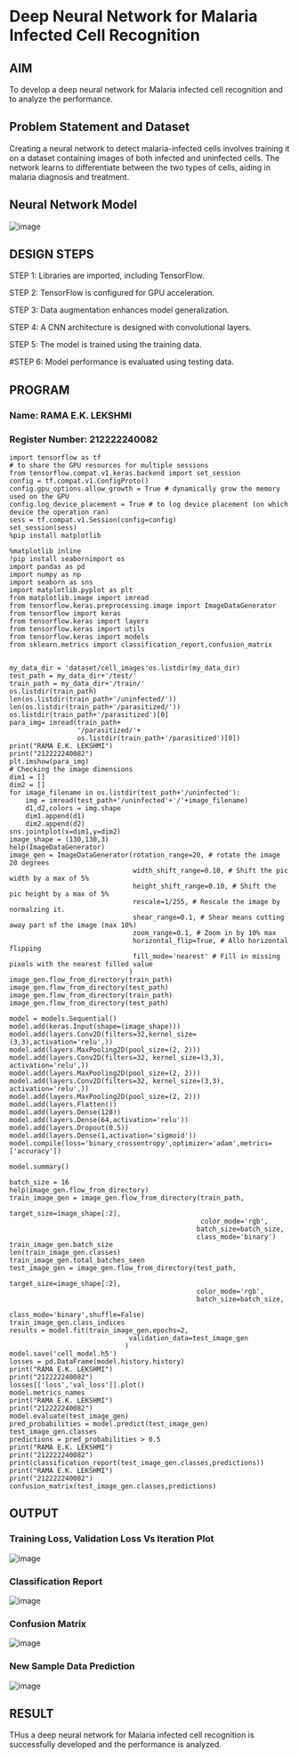 # Deep Neural Network for Malaria Infected Cell Recognition

## AIM

To develop a deep neural network for Malaria infected cell recognition and to analyze the performance.

## Problem Statement and Dataset
Creating a neural network to detect malaria-infected cells involves training it on a dataset containing images of both infected and uninfected cells. The network learns to differentiate between the two types of cells, aiding in malaria diagnosis and treatment.

## Neural Network Model
![image](https://github.com/Rama-Lekshmi/malaria-cell-recognition/assets/118541549/d94aa782-909c-4fc3-8d30-ca621e2ed8ca)


## DESIGN STEPS

STEP 1:
Libraries are imported, including TensorFlow.

STEP 2:
TensorFlow is configured for GPU acceleration.

STEP 3:
Data augmentation enhances model generalization.

STEP 4:
A CNN architecture is designed with convolutional layers.
    
STEP 5:
The model is trained using the training data.

#STEP 6:
Model performance is evaluated using testing data.

## PROGRAM

### Name: RAMA E.K. LEKSHMI

### Register Number: 212222240082

```
import tensorflow as tf
# to share the GPU resources for multiple sessions
from tensorflow.compat.v1.keras.backend import set_session
config = tf.compat.v1.ConfigProto()
config.gpu_options.allow_growth = True # dynamically grow the memory used on the GPU
config.log_device_placement = True # to log device placement (on which device the operation ran)
sess = tf.compat.v1.Session(config=config)
set_session(sess)
%pip install matplotlib

%matplotlib inline
!pip install seabornimport os
import pandas as pd
import numpy as np
import seaborn as sns
import matplotlib.pyplot as plt
from matplotlib.image import imread
from tensorflow.keras.preprocessing.image import ImageDataGenerator
from tensorflow import keras
from tensorflow.keras import layers
from tensorflow.keras import utils
from tensorflow.keras import models
from sklearn.metrics import classification_report,confusion_matrix


my_data_dir = 'dataset/cell_images'os.listdir(my_data_dir)
test_path = my_data_dir+'/test/'
train_path = my_data_dir+'/train/'
os.listdir(train_path)
len(os.listdir(train_path+'/uninfected/'))
len(os.listdir(train_path+'/parasitized/'))
os.listdir(train_path+'/parasitized')[0]
para_img= imread(train_path+
                 '/parasitized/'+
                 os.listdir(train_path+'/parasitized')[0])
print("RAMA E.K. LEKSHMI")
print("212222240082")
plt.imshow(para_img)
# Checking the image dimensions
dim1 = []
dim2 = []
for image_filename in os.listdir(test_path+'/uninfected'):
    img = imread(test_path+'/uninfected'+'/'+image_filename)
    d1,d2,colors = img.shape
    dim1.append(d1)
    dim2.append(d2)
sns.jointplot(x=dim1,y=dim2)
image_shape = (130,130,3)
help(ImageDataGenerator)
image_gen = ImageDataGenerator(rotation_range=20, # rotate the image 20 degrees
                               width_shift_range=0.10, # Shift the pic width by a max of 5%
                               height_shift_range=0.10, # Shift the pic height by a max of 5%
                               rescale=1/255, # Rescale the image by normalzing it.
                               shear_range=0.1, # Shear means cutting away part of the image (max 10%)
                               zoom_range=0.1, # Zoom in by 10% max
                               horizontal_flip=True, # Allo horizontal flipping
                               fill_mode='nearest' # Fill in missing pixels with the nearest filled value
                              )
image_gen.flow_from_directory(train_path)
image_gen.flow_from_directory(test_path)
image_gen.flow_from_directory(train_path)
image_gen.flow_from_directory(test_path)

model = models.Sequential()
model.add(keras.Input(shape=(image_shape)))
model.add(layers.Conv2D(filters=32,kernel_size=(3,3),activation='relu',))
model.add(layers.MaxPooling2D(pool_size=(2, 2)))
model.add(layers.Conv2D(filters=32, kernel_size=(3,3), activation='relu',))
model.add(layers.MaxPooling2D(pool_size=(2, 2)))
model.add(layers.Conv2D(filters=32, kernel_size=(3,3), activation='relu',))
model.add(layers.MaxPooling2D(pool_size=(2, 2)))
model.add(layers.Flatten())
model.add(layers.Dense(128))
model.add(layers.Dense(64,activation='relu'))
model.add(layers.Dropout(0.5))
model.add(layers.Dense(1,activation='sigmoid'))
model.compile(loss='binary_crossentropy',optimizer='adam',metrics=['accuracy'])

model.summary()

batch_size = 16
help(image_gen.flow_from_directory)
train_image_gen = image_gen.flow_from_directory(train_path,
                                               target_size=image_shape[:2],
                                                color_mode='rgb',
                                               batch_size=batch_size,
                                               class_mode='binary')
train_image_gen.batch_size
len(train_image_gen.classes)
train_image_gen.total_batches_seen
test_image_gen = image_gen.flow_from_directory(test_path,
                                               target_size=image_shape[:2],
                                               color_mode='rgb',
                                               batch_size=batch_size,
                                               class_mode='binary',shuffle=False)
train_image_gen.class_indices
results = model.fit(train_image_gen,epochs=2,
                              validation_data=test_image_gen
                             )
model.save('cell_model.h5')
losses = pd.DataFrame(model.history.history)
print("RAMA E.K. LEKSHMI")
print("212222240082")
losses[['loss','val_loss']].plot()
model.metrics_names
print("RAMA E.K. LEKSHMI")
print("212222240082")
model.evaluate(test_image_gen)
pred_probabilities = model.predict(test_image_gen)
test_image_gen.classes
predictions = pred_probabilities > 0.5
print("RAMA E.K. LEKSHMI")
print("212222240082")
print(classification_report(test_image_gen.classes,predictions))
print("RAMA E.K. LEKSHMI")
print("212222240082")
confusion_matrix(test_image_gen.classes,predictions)
```

## OUTPUT

### Training Loss, Validation Loss Vs Iteration Plot

![image](https://github.com/Rama-Lekshmi/malaria-cell-recognition/assets/118541549/5011a2b6-f02d-48e1-bab2-e87550c44174)


### Classification Report

![image](https://github.com/Rama-Lekshmi/malaria-cell-recognition/assets/118541549/770ce399-af75-40a8-869a-d3b907cb9eff)


### Confusion Matrix

![image](https://github.com/Rama-Lekshmi/malaria-cell-recognition/assets/118541549/7a7b85d9-9007-4c98-ba16-796de6213f1d)


### New Sample Data Prediction

![image](https://github.com/Rama-Lekshmi/malaria-cell-recognition/assets/118541549/9e3701fe-19db-46f4-ad1e-0b9f83c136bb)



## RESULT

THus a deep neural network for Malaria infected cell recognition is successfully developed and the performance is analyzed.
